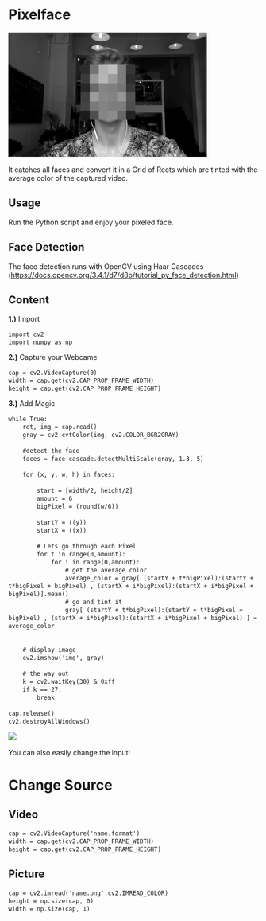 
# Pixelface

![](https://github.com/janiswalser/Pixelface/blob/master/assets/face.gif)

It catches all faces and convert it in a Grid of Rects which are tinted with the average color of the captured video.

## Usage
Run the Python script and enjoy your pixeled face. 


## Face Detection

The face detection runs with OpenCV using Haar Cascades (https://docs.opencv.org/3.4.1/d7/d8b/tutorial_py_face_detection.html)

## Content

**1.)** Import

```
import cv2
import numpy as np
```

**2.)** Capture your Webcame

```
cap = cv2.VideoCapture(0)
width = cap.get(cv2.CAP_PROP_FRAME_WIDTH)
height = cap.get(cv2.CAP_PROP_FRAME_HEIGHT)
```

**3.)** Add Magic

```
while True:
	ret, img = cap.read()
	gray = cv2.cvtColor(img, cv2.COLOR_BGR2GRAY)

	#detect the face
	faces = face_cascade.detectMultiScale(gray, 1.3, 5)

	for (x, y, w, h) in faces:
		
		start = [width/2, height/2]
		amount = 6
		bigPixel = (round(w/6))
		
		startY = ((y))
 		startX = ((x))

 		# Lets go through each Pixel 
		for t in range(0,amount):
	 		for i in range(0,amount):
	 			# get the average color
				average_color = gray[ (startY + t*bigPixel):(startY + t*bigPixel + bigPixel) , (startX + i*bigPixel):(startX + i*bigPixel + bigPixel)].mean()
				# go and tint it
				gray[ (startY + t*bigPixel):(startY + t*bigPixel + bigPixel) , (startX + i*bigPixel):(startX + i*bigPixel + bigPixel) ] = average_color


	# display image 
	cv2.imshow('img', gray)

	# the way out 
	k = cv2.waitKey(30) & 0xff
	if k == 27:
		break

cap.release()
cv2.destroyAllWindows()
```


![](https://github.com/janiswalser/Pixelface/blob/master/assets/faces.gif)

You can also easily change the input!

# Change Source

## Video

```
cap = cv2.VideoCapture('name.format')
width = cap.get(cv2.CAP_PROP_FRAME_WIDTH)
height = cap.get(cv2.CAP_PROP_FRAME_HEIGHT)
```

## Picture

```
cap = cv2.imread('name.png',cv2.IMREAD_COLOR)
height = np.size(cap, 0)
width = np.size(cap, 1)
```

